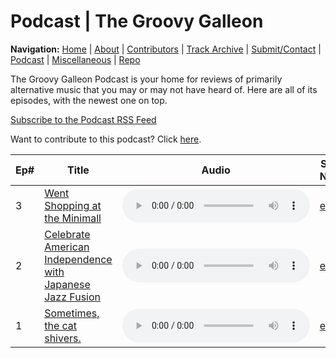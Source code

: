# Podcast | The Groovy Galleon

**Navigation:** [Home](index) \| [About](about) \| [Contributors](members) \| [Track Archive](tunes) \| [Submit/Contact](submit) \| [Podcast](podcast) \| [Miscellaneous](misc) \| [Repo](https://github.com/MarkSilverMedia/groovygalleon)

The Groovy Galleon Podcast is your home for reviews of primarily alternative music that you may or may not have heard of. Here are all of its episodes, with the newest one on top.

[Subscribe to the Podcast RSS Feed](ggpod.xml)

Want to contribute to this podcast? Click [here](submit).

| Ep# | Title | Audio | Show Notes | Video | License |
| --- | --- | --- | --- | --- | --- |
| 3 | [Went Shopping at the Minimall](https://archive.org/details/GroovyGalleonE3) | <audio src="https://archive.org/download/GroovyGalleonE3/gge3.flac" controls></audio> | [e3.txt](https://archive.org/download/GroovyGalleonE3/e3.txt) | [Yes](https://archive.org/download/GroovyGalleonE3/gge3.webm) | [CC BY 4.0](https://creativecommons.org/licenses/by/4.0/) |
| 2 | [Celebrate American Independence with Japanese Jazz Fusion](https://archive.org/details/marksilvermedia_protonmail_Gge2) | <audio src="https://archive.org/download/marksilvermedia_protonmail_Gge2/gge2.flac" controls></audio> | [e2.txt](https://archive.org/download/marksilvermedia_protonmail_Gge2/e2.txt) | No | [CC BY 4.0](https://creativecommons.org/licenses/by/4.0/) |
| 1 | [Sometimes, the cat shivers.](https://archive.org/details/groovygalleonE1) | <audio src="https://archive.org/download/groovygalleonE1/gge1.flac" controls></audio> | [e1.txt](https://archive.org/download/groovygalleonE1/e1.txt) | No | [CC BY 4.0](https://creativecommons.org/licenses/by/4.0/) |
